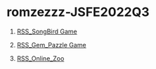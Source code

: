 # romzezzz-JSFE2022Q3


1. [RSS_SongBird Game](https://romzezzz.github.io/rs_school_stage1/songbird/pages/main/)

2. [RSS_Gem_Pazzle Game](https://romzezzz.github.io/rs_school_stage1/RSS_Gem_Puzzle/)

3. [RSS_Online_Zoo](https://romzezzz.github.io/rs_school_stage1/online-zoo/pages/main/)


